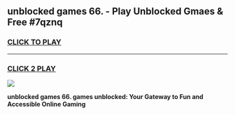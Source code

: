 
## unblocked games 66. - Play Unblocked Gmaes & Free #7qznq
<h3>
<a href="https://premium.freeplayer.one?title=unblocked_games_66.&ref=01M">CLICK TO PLAY</a></h3>
<hr>

<h3>
<a href="https://premium.freeplayer.one?title=unblocked_games_66.&ref=01M">CLICK 2 PLAY</a>
  
</h3>

<a href="https://premium.freeplayer.one?title=unblocked_games_66.&ref=01M"><img src="https://clearcache.store/games.png"></a>


**unblocked games 66. games unblocked: Your Gateway to Fun and Accessible Online Gaming**
